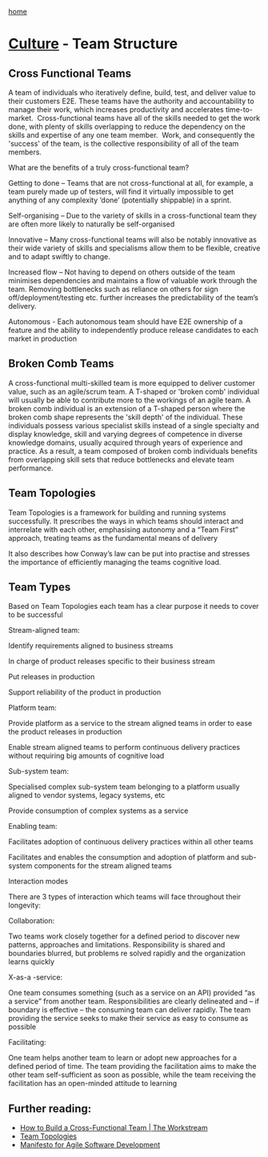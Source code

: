[home](../README.md)
# [Culture](README.md) - Team Structure


## Cross Functional Teams

A team of individuals who iteratively define, build, test, and deliver value to their customers E2E. These teams have the authority and accountability to manage their work, which increases productivity and accelerates time-to-market.  Cross-functional teams have all of the skills needed to get the work done, with plenty of skills overlapping to reduce the dependency on the skills and expertise of any one team member.  Work, and consequently the 'success' of the team, is the collective responsibility of all of the team members.



What are the benefits of a truly cross-functional team?

Getting to done – Teams that are not cross-functional at all, for example, a team purely made up of testers, will find it virtually impossible to get anything of any complexity ‘done’ (potentially shippable) in a sprint.

Self-organising – Due to the variety of skills in a cross-functional team they are often more likely to naturally be self-organised

Innovative – Many cross-functional teams will also be notably innovative as their wide variety of skills and specialisms allow them to be flexible, creative and to adapt swiftly to change.

Increased flow – Not having to depend on others outside of the team minimises dependencies and maintains a flow of valuable work through the team. Removing bottlenecks such as reliance on others for sign off/deployment/testing etc. further increases the predictability of the team’s delivery.

Autonomous - Each autonomous team should have E2E ownership of a feature and the ability to independently produce release candidates to each market in production

## Broken Comb Teams

A cross-functional multi-skilled team is more equipped to deliver customer value, such as an agile/scrum team. A T-shaped or 'broken comb' individual will usually be able to contribute more to the workings of an agile team. A broken comb individual is an extension of a T-shaped person where the broken comb shape represents the 'skill depth' of the individual. These individuals possess various specialist skills instead of a single specialty and display knowledge, skill and varying degrees of competence in diverse knowledge domains, usually acquired through years of experience and practice. As a result, a team composed of broken comb individuals benefits from overlapping skill sets that reduce bottlenecks and elevate team performance.

## Team Topologies

Team Topologies is a framework for building and running systems successfully. It prescribes the ways in which teams should interact and interrelate with each other, emphasising autonomy and a “Team First” approach, treating teams as the fundamental means of delivery

It also describes how Conway’s law can be put into practise and stresses the importance of efficiently managing the teams cognitive load. 

## Team Types

Based on Team Topologies each team has a clear purpose it needs to cover to be successful 

Stream-aligned team:

Identify requirements aligned to business streams

In charge of product releases specific to their business stream

Put releases in production

Support reliability of the product in production

Platform team:

Provide platform as a service to the stream aligned teams in order to ease the product releases in production

Enable stream aligned teams to perform continuous delivery practices without requiring big amounts of cognitive load

Sub-system team:

Specialised complex sub-system team belonging to a platform usually aligned to vendor systems, legacy systems, etc

Provide consumption of complex systems as a service

Enabling team:

Facilitates adoption of continuous delivery practices within all other teams

Facilitates and enables the consumption and adoption of platform and sub-system components for the stream aligned teams 

Interaction modes

There are 3 types of interaction which teams will face throughout their longevity:

Collaboration:

Two teams work closely together for a defined period to discover new patterns, approaches and limitations. Responsibility is shared and boundaries blurred, but problems re solved rapidly and the organization learns quickly

X-as-a -service:

One team consumes something (such as a service on an API) provided “as a service” from another team. Responsibilities are clearly delineated and – if boundary is effective – the consuming team can deliver rapidly. The team providing the service seeks to make their service as easy to consume as possible

Facilitating:

One team helps another team to learn or adopt new approaches for a defined period of time. The team providing the facilitation aims to make the other team self-sufficient as soon as possible, while the team receiving the facilitation has an open-minded attitude to learning

## Further reading:
* [How to Build a Cross-Functional Team | The Workstream](https://www.atlassian.com/work-management/project-collaboration/cross-functional-teams)
* [Team Topologies](https://teamtopologies.com)
* [Manifesto for Agile Software Development](https://agilemanifesto.org)
